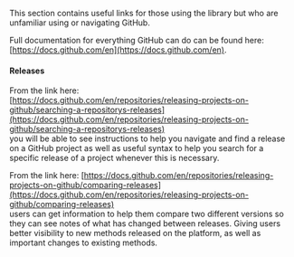 This section contains useful links for those using the library but who are unfamiliar using or navigating GitHub.  
  
Full documentation for everything GitHub can do can be found here:  
[https://docs.github.com/en](https://docs.github.com/en).  
  
#### Releases

From the link here:  
[https://docs.github.com/en/repositories/releasing-projects-on-github/searching-a-repositorys-releases](https://docs.github.com/en/repositories/releasing-projects-on-github/searching-a-repositorys-releases)  
you will be able to see instructions to help you navigate and find a release on a GitHub project as well as useful syntax
to help you search for a specific release of a project whenever this is necessary.  
  
From the link here:  [https://docs.github.com/en/repositories/releasing-projects-on-github/comparing-releases](https://docs.github.com/en/repositories/releasing-projects-on-github/comparing-releases)  
users can get information to help them compare two different versions so they can see notes of what has changed between 
releases. Giving users better visibility to new methods released on the platform, as well as important changes to 
existing methods.  
  
